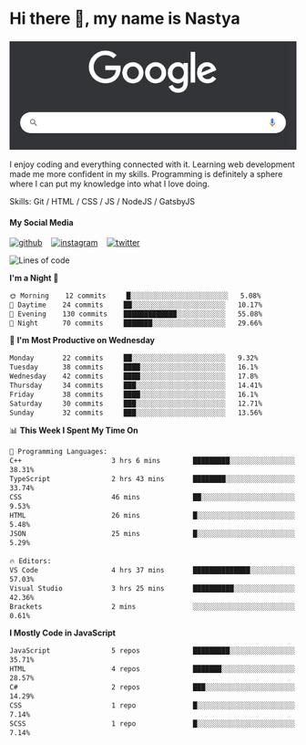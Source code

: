 # Hi there 👋, my name is Nastya
### 
[//]: # (Here may be a photo)

![Google Search](https://raw.githubusercontent.com/nastyacodes/nastyacodes/master/images/google.gif)

I enjoy coding and everything connected with it.
Learning web development made me more confident in my skills.
Programming is definitely a sphere where I can put my knowledge into what I love doing.

Skills: Git / HTML / CSS / JS / NodeJS / GatsbyJS

#### My Social Media
[<img src='images\social-media\github.ico' alt='github' height='50'>](https://github.com/nastyacodes) &nbsp;&nbsp; [<img src='images\social-media\instagram.ico' alt='instagram' height='50'>](https://www.instagram.com/nastyacodes/) &nbsp;&nbsp; [<img src='images\social-media\twitter.ico' alt='twitter' height='50'>](https://twitter.com/nastyacodes)  

<!--START_SECTION:waka-->
![Lines of code](https://img.shields.io/badge/From%20Hello%20World%20I%27ve%20Written-22550%20lines%20of%20code-blue)

**I'm a Night 🦉** 

```text
🌞 Morning    12 commits     █░░░░░░░░░░░░░░░░░░░░░░░░   5.08% 
🌆 Daytime    24 commits     ██░░░░░░░░░░░░░░░░░░░░░░░   10.17% 
🌃 Evening    130 commits    █████████████░░░░░░░░░░░░   55.08% 
🌙 Night      70 commits     ███████░░░░░░░░░░░░░░░░░░   29.66%

```
📅 **I'm Most Productive on Wednesday** 

```text
Monday       22 commits     ██░░░░░░░░░░░░░░░░░░░░░░░   9.32% 
Tuesday      38 commits     ████░░░░░░░░░░░░░░░░░░░░░   16.1% 
Wednesday    42 commits     ████░░░░░░░░░░░░░░░░░░░░░   17.8% 
Thursday     34 commits     ███░░░░░░░░░░░░░░░░░░░░░░   14.41% 
Friday       38 commits     ████░░░░░░░░░░░░░░░░░░░░░   16.1% 
Saturday     30 commits     ███░░░░░░░░░░░░░░░░░░░░░░   12.71% 
Sunday       32 commits     ███░░░░░░░░░░░░░░░░░░░░░░   13.56%

```


📊 **This Week I Spent My Time On** 

```text
💬 Programming Languages: 
C++                      3 hrs 6 mins        █████████░░░░░░░░░░░░░░░░   38.31% 
TypeScript               2 hrs 43 mins       ████████░░░░░░░░░░░░░░░░░   33.74% 
CSS                      46 mins             ██░░░░░░░░░░░░░░░░░░░░░░░   9.53% 
HTML                     26 mins             █░░░░░░░░░░░░░░░░░░░░░░░░   5.48% 
JSON                     25 mins             █░░░░░░░░░░░░░░░░░░░░░░░░   5.29%

🔥 Editors: 
VS Code                  4 hrs 37 mins       ██████████████░░░░░░░░░░░   57.03% 
Visual Studio            3 hrs 25 mins       ██████████░░░░░░░░░░░░░░░   42.36% 
Brackets                 2 mins              ░░░░░░░░░░░░░░░░░░░░░░░░░   0.61%

```

**I Mostly Code in JavaScript** 

```text
JavaScript               5 repos             █████████░░░░░░░░░░░░░░░░   35.71% 
HTML                     4 repos             ███████░░░░░░░░░░░░░░░░░░   28.57% 
C#                       2 repos             ███░░░░░░░░░░░░░░░░░░░░░░   14.29% 
CSS                      1 repo              █░░░░░░░░░░░░░░░░░░░░░░░░   7.14% 
SCSS                     1 repo              █░░░░░░░░░░░░░░░░░░░░░░░░   7.14%

```



<!--END_SECTION:waka-->

<!-- [![Top Langs](https://github-readme-stats.vercel.app/api/top-langs/?username=nastyacodes&layout=compact)](https://github.com/anuraghazra/github-readme-stats)

[![willianrod's wakatime stats](https://github-readme-stats.vercel.app/api/wakatime?username=nastyacodes&layout=compact)](https://github.com/anuraghazra/github-readme-stats) -->
